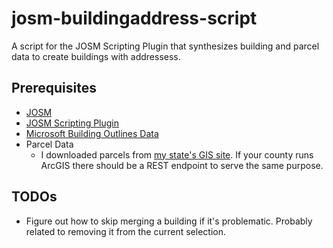 # josm-buildingaddress-script
A script for the JOSM Scripting Plugin that synthesizes building and parcel data to create buildings with addressess.

## Prerequisites
- [JOSM](https://josm.openstreetmap.de/)
- [JOSM Scripting Plugin](https://gubaer.github.io/josm-scripting-plugin/)
- [Microsoft Building Outlines Data](https://www.microsoft.com/en-us/maps/bing-maps/building-footprints)
- Parcel Data
    - I downloaded parcels from [my state's GIS site](https://maps.sco.wisc.edu/Parcels/).  If your county runs ArcGIS there should be a REST endpoint to serve the same purpose.

## TODOs
- Figure out how to skip merging a building if it's problematic.  Probably related to removing it from the current selection.